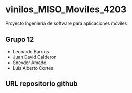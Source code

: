 # vinilos_MISO_Moviles_4203
Proyecto Ingeniería de software para aplicaciones móviles


## Grupo 12
- Leonardo Barrios 
- Juan David Calderon 
- Sneyder Amado 
- Luis Alberto Cortes

## URL repositorio github
